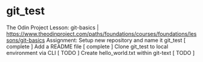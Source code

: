 # git_test
The Odin Project
Lesson: git-basics | https://www.theodinproject.com/paths/foundations/courses/foundations/lessons/git-basics
Assignment:
  Setup new repository and name it git_test [ complete ]
  Add a README file [ complete ]
  Clone git_test to local environment via CLI [ TODO ]
  Create hello_world.txt within git-text [ TODO ]
  
  
